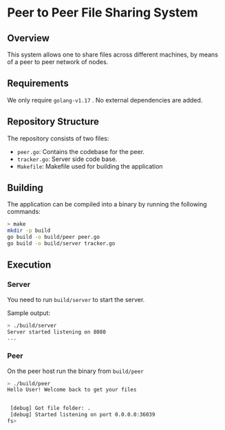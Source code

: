 # Peer to Peer File Sharing System

## Overview

This system allows one to share files across different machines, by means of a peer to peer network of nodes.

## Requirements

We only require `golang-v1.17` . No external dependencies are added.

## Repository Structure

The repository consists of two files:

 - `peer.go`: Contains the codebase for the peer.
 - `tracker.go`: Server side code base.
 - `Makefile`: Makefile used for building the application

## Building

The application can be compiled into a binary by running the following commands:

```sh
> make
mkdir -p build
go build -o build/peer peer.go
go build -o build/server tracker.go
```

## Execution

### Server
You need to run `build/server` to start the server.

Sample output:

```sh
> ./build/server
Server started listening on 8080
...
```

### Peer
On the peer host run the binary from `build/peer`

```sh
> ./build/peer
Hello User! Welcome back to get your files


 [debug] Got file folder: .
 [debug] Started listening on port 0.0.0.0:36039
fs>
```
